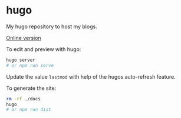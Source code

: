 # hugo

My hugo repository to host my blogs.

[Online version](https://yuhuix.github.io/hugo/)

To edit and preview with hugo:
```bash
hugo server
# or npm run serve
```

Update the value `lastmod` with help of the hugos auto-refresh feature.

To generate the site:
```bash
rm -rf ./docs
hugo
# or npm run dist
```
